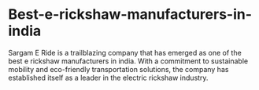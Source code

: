 # Best-e-rickshaw-manufacturers-in-india
Sargam E Ride is a trailblazing company that has emerged as one of the best e rickshaw manufacturers in india. With a commitment to sustainable mobility and eco-friendly transportation solutions, the company has established itself as a leader in the electric rickshaw industry.
